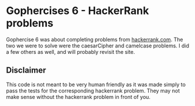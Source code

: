 # Gophercises 6 - HackerRank problems

Gophercise 6 was about completing problems from [hackerrank.com](https://www.hackerrank.com). The two we were to solve were the caesarCipher and camelcase problems. I did a few others as well, and will probably revisit the site.

## Disclaimer

This code is not meant to be very human friendly as it was made simply to pass the tests for the corresponding hackerrank problem. They may not make sense without the hackerrank problem in front of you. 